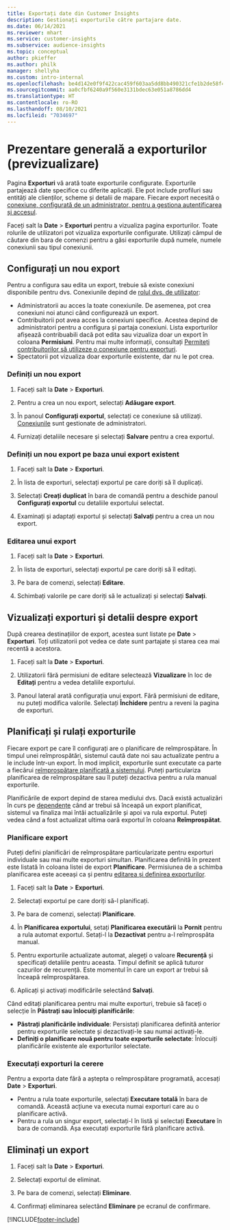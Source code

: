 ```yaml
---
title: Exportați date din Customer Insights
description: Gestionați exporturile către partajare date.
ms.date: 06/14/2021
ms.reviewer: mhart
ms.service: customer-insights
ms.subservice: audience-insights
ms.topic: conceptual
author: pkieffer
ms.author: philk
manager: shellyha
ms.custom: intro-internal
ms.openlocfilehash: be4d142e0f9f422cac459f603aa5dd8bb490321cfe1b2de58f4a128ae56f4ba3
ms.sourcegitcommit: aa0cfbf6240a9f560e3131bdec63e051a8786dd4
ms.translationtype: HT
ms.contentlocale: ro-RO
ms.lasthandoff: 08/10/2021
ms.locfileid: "7034697"
---
```

# <a name="exports-preview-overview"></a>Prezentare generală a exporturilor (previzualizare)

Pagina **Exporturi** vă arată toate exporturile configurate. Exporturile partajează date specifice cu diferite aplicații. Ele pot include profiluri sau entități ale clienților, scheme și detalii de mapare. Fiecare export necesită o [conexiune, configurată de un administrator, pentru a gestiona autentificarea și accesul](connections.md).

Faceți salt la **Date** > **Exporturi** pentru a vizualiza pagina exporturilor. Toate rolurile de utilizatori pot vizualiza exporturile configurate. Utilizați câmpul de căutare din bara de comenzi pentru a găsi exporturile după numele, numele conexiunii sau tipul conexiunii.

## <a name="set-up-a-new-export"></a>Configurați un nou export

Pentru a configura sau edita un export, trebuie să existe conexiuni disponibile pentru dvs. Conexiunile depind de [rolul dvs. de utilizator](permissions.md):
- Administratorii au acces la toate conexiunile. De asemenea, pot crea conexiuni noi atunci când configurează un export.
- Contribuitorii pot avea acces la conexiuni specifice. Acestea depind de administratori pentru a configura și partaja conexiuni. Lista exporturilor afișează contribuabili dacă pot edita sau vizualiza doar un export în coloana **Permisiuni**. Pentru mai multe informații, consultați [Permiteți contribuitorilor să utilizeze o conexiune pentru exporturi](connections.md#allow-contributors-to-use-a-connection-for-exports).
- Spectatorii pot vizualiza doar exporturile existente, dar nu le pot crea.

### <a name="define-a-new-export"></a>Definiți un nou export

1. Faceți salt la **Date** > **Exporturi**.

1. Pentru a crea un nou export, selectați **Adăugare export**.

1. În panoul **Configurați exportul**, selectați ce conexiune să utilizați. [Conexiunile](connections.md) sunt gestionate de administratori. 

1. Furnizați detaliile necesare și selectați **Salvare** pentru a crea exportul.

### <a name="define-a-new-export-based-on-an-existing-export"></a>Definiți un nou export pe baza unui export existent

1. Faceți salt la **Date** > **Exporturi**.

1. În lista de exporturi, selectați exportul pe care doriți să îl duplicați.

1. Selectați **Creați duplicat** în bara de comandă pentru a deschide panoul **Configurați exportul** cu detaliile exportului selectat.

1. Examinați și adaptați exportul și selectați **Salvați** pentru a crea un nou export.

### <a name="edit-an-export"></a>Editarea unui export

1. Faceți salt la **Date** > **Exporturi**.

1. În lista de exporturi, selectați exportul pe care doriți să îl editați.

1. Pe bara de comenzi, selectați **Editare**.

1. Schimbați valorile pe care doriți să le actualizați și selectați **Salvați**.

## <a name="view-exports-and-export-details"></a>Vizualizați exporturi și detalii despre export

După crearea destinațiilor de export, acestea sunt listate pe **Date** > **Exporturi**. Toți utilizatorii pot vedea ce date sunt partajate și starea cea mai recentă a acestora.

1. Faceți salt la **Date** > **Exporturi**.

1. Utilizatorii fără permisiuni de editare selectează **Vizualizare** în loc de **Editați** pentru a vedea detaliile exportului.

1. Panoul lateral arată configurația unui export. Fără permisiuni de editare, nu puteți modifica valorile. Selectați **Închidere** pentru a reveni la pagina de exporturi.

## <a name="schedule-and-run-exports"></a>Planificați și rulați exporturile

Fiecare export pe care îl configurați are o planificare de reîmprospătare. În timpul unei reîmprospătări, sistemul caută date noi sau actualizate pentru a le include într-un export. În mod implicit, exporturile sunt executate ca parte a fiecărui [reîmprospătare planificată a sistemului](system.md#schedule-tab). Puteți particulariza planificarea de reîmprospătare sau îl puteți dezactiva pentru a rula manual exporturile.

Planificările de export depind de starea mediului dvs. Dacă există actualizări în curs pe [dependențe](system.md#refresh-policies) când ar trebui să înceapă un export planificat, sistemul va finaliza mai întâi actualizările și apoi va rula exportul. Puteți vedea când a fost actualizat ultima oară exportul în coloana **Reîmprospătat**.

### <a name="schedule-exports"></a>Planificare export

Puteți defini planificări de reîmprospătare particularizate pentru exporturi individuale sau mai multe exporturi simultan. Planificarea definită în prezent este listată în coloana listei de export **Planificare**. Permisiunea de a schimba planificarea este aceeași ca și pentru [editarea și definirea exporturilor](export-destinations.md#set-up-a-new-export). 

1. Faceți salt la **Date** > **Exporturi**.

1. Selectați exportul pe care doriți să-l planificați.

1. Pe bara de comenzi, selectați **Planificare**.

1. În **Planificarea exportului**, setați **Planificarea executării** la **Pornit** pentru a rula automat exportul. Setați-l la **Dezactivat** pentru a-l reîmprospăta manual.

1. Pentru exporturile actualizate automat, alegeți o valoare **Recurență** și specificați detaliile pentru aceasta. Timpul definit se aplică tuturor cazurilor de recurență. Este momentul în care un export ar trebui să înceapă reîmprospătarea.

1. Aplicați și activați modificările selectând **Salvați**.

Când editați planificarea pentru mai multe exporturi, trebuie să faceți o selecție în **Păstrați sau înlocuiți planificările**:
- **Păstrați planificările individuale**: Persistați planificarea definită anterior pentru exporturile selectate și dezactivați-le sau numai activați-le.
- **Definiți o planificare nouă pentru toate exporturile selectate**: Înlocuiți planificările existente ale exporturilor selectate.

### <a name="run-exports-on-demand"></a>Executați exporturi la cerere

Pentru a exporta date fără a aștepta o reîmprospătare programată, accesați **Date** > **Exporturi**.

- Pentru a rula toate exporturile, selectați **Executare totală** în bara de comandă. Această acțiune va executa numai exporturi care au o planificare activă.
- Pentru a rula un singur export, selectați-l în listă și selectați **Executare** în bara de comandă. Așa executați exporturile fără planificare activă. 

## <a name="remove-an-export"></a>Eliminați un export

1. Faceți salt la **Date** > **Exporturi**.

1. Selectați exportul de eliminat.

1. Pe bara de comenzi, selectați **Eliminare**.

1. Confirmați eliminarea selectând **Eliminare** pe ecranul de confirmare.


[!INCLUDE[footer-include](../includes/footer-banner.md)]

